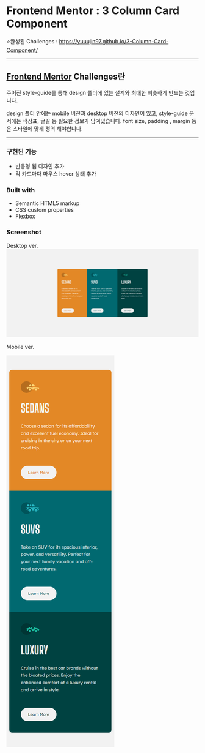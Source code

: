 # Frontend Mentor : 3 Column Card Component

⭐완성된 Challenges : https://yuuujin97.github.io/3-Column-Card-Component/

---

## [Frontend Mentor](https://www.frontendmentor.io) Challenges란

주어진 style-guide를 통해 design 폴더에 있는 설계와 최대한 비슷하게 만드는 것입니다.

design 폴더 안에는 mobile 버전과 desktop 버전의 디자인이 있고,
style-guide 문서에는 색상표, 글꼴 등 필요한 정보가 담겨있습니다.
font size, padding , margin 등은 스타일에 맞게 정의 해야합니다.

---

### 구현된 기능

- 반응형 웹 디자인 추가
- 각 카드마다 마우스 hover 상태 추가

### Built with

- Semantic HTML5 markup
- CSS custom properties
- Flexbox

### Screenshot

Desktop ver.
![Design preview for the 3-column card component coding challenge](./screenshot/desktop.png)

Mobile ver.

![Design preview for the 3-column card component coding challenge](./screenshot/mobile.png)

